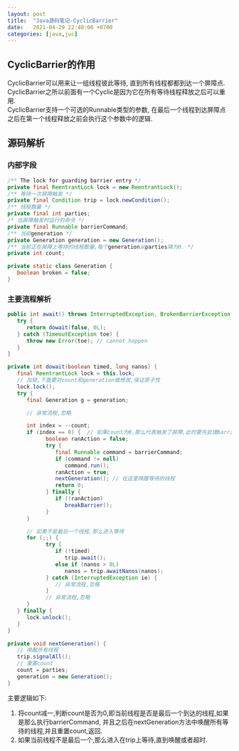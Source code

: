 ```yaml
---
layout: post
title:  "Java源码笔记-CyclicBarrier"
date:   2021-04-29 22:40:00 +0700
categories: [java,juc]
---
```


## CyclicBarrier的作用

CyclicBarrier可以用来让一组线程彼此等待, 直到所有线程都都到达一个屏障点. CyclicBarrier之所以前面有一个Cyclic是因为它在所有等待线程释放之后可以重用.  
CyclicBarrier支持一个可选的Runnable类型的参数, 在最后一个线程到达屏障点之后在第一个线程释放之前会执行这个参数中的逻辑.

## 源码解析

### 内部字段
```java
/** The lock for guarding barrier entry */
private final ReentrantLock lock = new ReentrantLock();
/** 等待一次屏障触发 */
private final Condition trip = lock.newCondition();
/** 线程数量 */
private final int parties;
/* 当屏障触发时运行的命令 */
private final Runnable barrierCommand;
/** 当前generation */
private Generation generation = new Generation();
/** 当前正在屏障上等待的线程数量,每个generation从parties降为0. */
private int count;

private static class Generation {
   boolean broken = false;
}
```

### 主要流程解析
```java
public int await() throws InterruptedException, BrokenBarrierException {
   try {
      return dowait(false, 0L);
   } catch (TimeoutException toe) {
      throw new Error(toe); // cannot happen
   }
}

private int dowait(boolean timed, long nanos) {
   final ReentrantLock lock = this.lock;
   // 加锁,下面要对count和generation做修改,保证原子性
   lock.lock();
   try {
      final Generation g = generation;

      // 异常流程,忽略

      int index = --count;
      if (index == 0) {  // 如果count为0,那么代表触发了屏障,此时要先处理barrierCommand
            boolean ranAction = false;
            try {
               final Runnable command = barrierCommand;
               if (command != null)
                  command.run();
               ranAction = true;
               nextGeneration(); // 在这里唤醒等待的线程
               return 0;
            } finally {
               if (!ranAction)
                  breakBarrier();
            }
      }

      // 如果不是最后一个线程,那么进入等待
      for (;;) {
            try {
               if (!timed)
                  trip.await();
               else if (nanos > 0L)
                  nanos = trip.awaitNanos(nanos);
            } catch (InterruptedException ie) {
               // 异常流程,忽略
            }
            // 异常流程,忽略
      }
   } finally {
      lock.unlock();
   }
}

private void nextGeneration() {
   // 唤醒所有线程
   trip.signalAll();
   // 重置count
   count = parties;
   generation = new Generation();
}
```

主要逻辑如下:  
1. 将count减一,判断count是否为0,即当前线程是否是最后一个到达的线程,如果是那么执行barrierCommand,
并且之后在nextGeneration方法中唤醒所有等待的线程,并且重置count,返回.
2. 如果当前线程不是最后一个,那么进入在trip上等待,直到唤醒或者超时.


